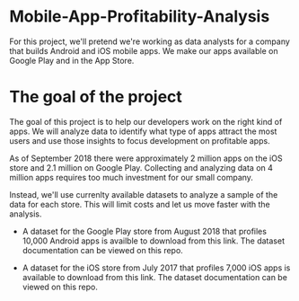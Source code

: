 # Mobile-App-Profitability-Analysis
For this project, we'll pretend we're working as data analysts for a company that builds Android and iOS mobile apps. We make our apps available on Google Play and in the App Store.

# The goal of the project
The goal of this project is to help our developers work on the right kind of apps. We will analyze data to identify what type of apps attract the most users and use those insights to focus development on profitable apps.

As of September 2018 there were approximately 2 million apps on the iOS store and 2.1 million on Google Play. Collecting and analyzing data on 4 million apps requires too much investment for our small company.

Instead, we'll use currenlty available datasets to analyze a sample of the data for each store. This will limit costs and let us move faster with the analysis.

- A dataset for the Google Play store from August 2018 that profiles 10,000 Android apps is availble to download from this link. The dataset documentation can be viewed on this repo.

- A dataset for the iOS store from July 2017 that profiles 7,000 iOS apps is available to download from this link. The dataset documentation can be viewed on this repo.
